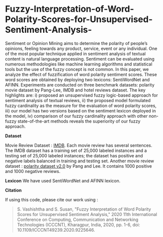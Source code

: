 # Fuzzy-Interpretation-of-Word-Polarity-Scores-for-Unsupervised-Sentiment-Analysis-

Sentiment or Opinion Mining aims to determine the polarity of people’s opinions, feeling towards any product, service, event or any individual. One of the most popular technique applied in sentiment analysis of textual content is natural language processing. Sentiment can be evaluated using numerous methodologies like machine learning algorithms and statistical tools but the use of the fuzzy concept is not common. In this paper, we analyze the effect of fuzzification of word polarity sentiment scores. These word scores are obtained by deploying two lexicons: SentiWordNet and AFINN. Experiments are conducted on three benchmark datasets: polarity movie dataset by Pang-Lee, IMDB and hotel reviews dataset. The key highlights are: i) proposed an unsupervised fuzzy logic-based approach for sentiment analysis of textual reviews, ii) the proposed model formulated fuzzy cardinality as the measure for the evaluation of word polarity scores, iii) our model has two versions based on the sentiment lexicon deployed in the model, iv) comparison of our fuzzy cardinality approach with other non- fuzzy state-of-the-art methods reveals the superiority of our fuzzy approach.

**Dataset**

Movie Review Dataset : [IMDB](https://www.kaggle.com/iarunava/imdb-movie-reviews-dataset). Each movie review has several sentences. The IMDB dataset has a training set of 25,000 labeled instances and a testing set of 25,000 labeled instances; the dataset has positive and negative labels balanced in training and testing set. Another movie review dataset : [polarity dataset v2.0](http://www.cs.cornell.edu/people/pabo/movie-review-data/) by Pang and Lee. It contains 1000 positive and 1000 negative reviews.

**Lexicon**
We have used SentiWordNet and AFINN lexicon.

**Citation**

If using this code, please cite our work using :

>S. Vashishtha and S. Susan, "Fuzzy Interpretation of Word Polarity Scores for Unsupervised Sentiment Analysis," 2020 11th International Conference on Computing, Communication and Networking Technologies (ICCCNT), Kharagpur, India, 2020, pp. 1-6, doi: 10.1109/ICCCNT49239.2020.9225646.
